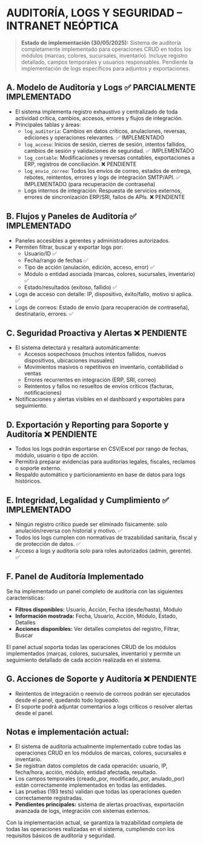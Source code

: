 # AUDITORÍA, LOGS Y SEGURIDAD – INTRANET NEÓPTICA 

> **Estado de implementación (30/05/2025):** Sistema de auditoría completamente implementado para operaciones CRUD en todos los módulos (marcas, colores, sucursales, inventario). Incluye registro detallado, campos temporales y usuarios responsables. Pendiente la implementación de logs específicos para adjuntos y exportaciones.

## **A. Modelo de Auditoría y Logs** ✅ PARCIALMENTE IMPLEMENTADO

- El sistema implementa registro exhaustivo y centralizado de toda actividad crítica, cambios, accesos, errores y flujos de integración.
- Principales tablas y áreas:
    - `log_auditoria`: Cambios en datos críticos, anulaciones, reversas, ediciones y operaciones relevantes. ✅ IMPLEMENTADO
    - `log_acceso`: Inicios de sesión, cierres de sesión, intentos fallidos, cambios de sesión y validaciones de seguridad. ✅ IMPLEMENTADO
    - `log_contable`: Modificaciones y reversas contables, exportaciones a ERP, registros de conciliación. ❌ PENDIENTE
    - `log_envio_correo`: Todos los envíos de correo, estados de entrega, rebotes, reintentos, errores y logs de integración SMTP/API. ✅ IMPLEMENTADO (para recuperación de contraseña)
    - Logs internos de integración: Respuesta de servicios externos, errores de sincronización ERP/SRI, fallos de APIs. ❌ PENDIENTE

## **B. Flujos y Paneles de Auditoría** ✅ IMPLEMENTADO

- Paneles accesibles a gerentes y administradores autorizados.
- Permiten filtrar, buscar y exportar logs por:
    - Usuario/ID ✅
    - Fecha/rango de fechas ✅
    - Tipo de acción (anulación, edición, acceso, error) ✅
    - Módulo o entidad asociada (marcas, colores, sucursales, inventario) ✅
    - Estado/resultados (exitoso, fallido) ✅
- Logs de acceso con detalle: IP, dispositivo, éxito/fallo, motivo si aplica. ✅
- Logs de correos: Estado de envío (para recuperación de contraseña), destinatario, errores. ✅

## **C. Seguridad Proactiva y Alertas** ❌ PENDIENTE

- El sistema detectará y resaltará automáticamente:
    - Accesos sospechosos (muchos intentos fallidos, nuevos dispositivos, ubicaciones inusuales)
    - Movimientos masivos o repetitivos en inventario, contabilidad o ventas
    - Errores recurrentes en integración (ERP, SRI, correo)
    - Reintentos y fallos no resueltos de envíos críticos (facturas, notificaciones)
- Notificaciones y alertas visibles en el dashboard y exportables para seguimiento.

## **D. Exportación y Reporting para Soporte y Auditoría** ❌ PENDIENTE

- Todos los logs podrán exportarse en CSV/Excel por rango de fechas, módulo, usuario o tipo de acción.
- Permitirá preparar evidencias para auditorías legales, fiscales, reclamos o soporte externo.
- Respaldo automático y particionamiento en base de datos para logs históricos.

## **E. Integridad, Legalidad y Cumplimiento** ✅ IMPLEMENTADO

- Ningún registro crítico puede ser eliminado físicamente: solo anulación/reversa con historial y motivo. ✅
- Todos los logs cumplen con normativas de trazabilidad sanitaria, fiscal y de protección de datos. ✅
- Acceso a logs y auditoría solo para roles autorizados (admin, gerente). ✅

## **F. Panel de Auditoría Implementado**

Se ha implementado un panel completo de auditoría con las siguientes características:

- **Filtros disponibles:** Usuario, Acción, Fecha (desde/hasta), Módulo
- **Información mostrada:** Fecha, Usuario, Acción, Módulo, Estado, Detalles
- **Acciones disponibles:** Ver detalles completos del registro, Filtrar, Buscar

El panel actual soporta todas las operaciones CRUD de los módulos implementados (marcas, colores, sucursales, inventario) y permite un seguimiento detallado de cada acción realizada en el sistema.

## **G. Acciones de Soporte y Auditoría** ❌ PENDIENTE

- Reintentos de integración o reenvío de correos podrán ser ejecutados desde el panel, quedando todo logueado.
- El soporte podrá adjuntar comentarios a logs críticos o resolver alertas desde el panel.

## **Notas e implementación actual:**
- El sistema de auditoría actualmente implementado cubre todas las operaciones CRUD en los módulos de marcas, colores, sucursales e inventario.
- Se registran datos completos de cada operación: usuario, IP, fecha/hora, acción, módulo, entidad afectada, resultado.
- Los campos temporales (creado_por, modificado_por, anulado_por) están correctamente implementados en todas las entidades.
- Las pruebas (193 tests) validan que todas las operaciones queden correctamente registradas.
- **Pendientes principales:** sistema de alertas proactivas, exportación avanzada de logs, integración con sistemas externos.

Con la implementación actual, se garantiza la trazabilidad completa de todas las operaciones realizadas en el sistema, cumpliendo con los requisitos básicos de auditoría y seguridad.